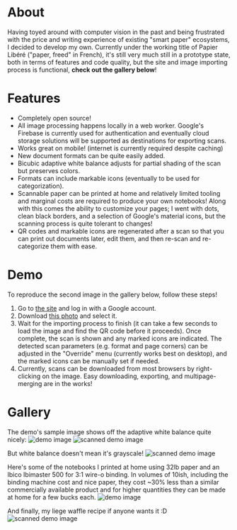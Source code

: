 # About
Having toyed around with computer vision in the past and being frustrated with the price and writing experience of existing "smart paper" ecosystems, I decided to develop my own. Currently under the working title of Papier Libéré ("paper, freed" in French), it's still very much still in a prototype state, both in terms of features and code quality, but the site and image importing process is functional, __check out the gallery below__!

# Features
- Completely open source!
- All image processing happens locally in a web worker. Google's Firebase is currently used for authentication and eventually cloud storage solutions will be supported as destinations for exporting scans.
- Works great on mobile! (internet is currently required despite caching)
- New document formats can be quite easily added.
- Bicubic adaptive white balance adjusts for partial shading of the scan but preserves colors.
- Formats can include markable icons (eventually to be used for categorization).
- Scannable paper can be printed at home and relatively limited tooling and marginal costs are required to produce your own notebooks! Along with this comes the ability to customize your pages; I went with dots, clean black borders, and a selection of Google's material icons, but the scanning process is quite tolerant to changes!
- QR codes and markable icons are regenerated after a scan so that you can print out documents later, edit them, and then re-scan and re-categorize them with ease.

# Demo
To reproduce the second image in the gallery below, follow these steps!
1. Go to [the site](https://www.papierlibere.com/) and log in with a Google account.
2. Download [this photo](https://raw.githubusercontent.com/david476/papier_libere/master/demo/IMG_20181201_014619.jpg) and select it.
3. Wait for the importing process to finish (it can take a few seconds to load the image and find the QR code before it proceeds). Once complete, the scan is shown and any marked icons are indicated. The detected scan parameters (e.g. format and page corners) can be adjusted in the "Override" menu (currently works best on desktop), and the marked icons can be manually set if needed.
4. Currently, scans can be downloaded from most browsers by right-clicking on the image. Easy downloading, exporting, and multipage-merging are in the works!

# Gallery
The demo's sample image shows off the adaptive white balance quite nicely:
![demo image](https://raw.githubusercontent.com/david476/papier_libere/master/demo/IMG_20181201_014619.jpg)
![scanned demo image](https://raw.githubusercontent.com/david476/papier_libere/master/demo/619-scanned.png)

But white balance doesn't mean it's grayscale!
![scanned demo image](https://raw.githubusercontent.com/david476/papier_libere/master/demo/103-scanned.png)

Here's some of the notebooks I printed at home using 32lb paper and an Ibico Ibimaster 500 for 3:1 wire-o binding. In volumes of 10ish, including the binding machine cost and nice paper, they cost ~30% less than a similar commercially available product and for higher quantities they can be made at home for a few bucks each.
![demo image](https://raw.githubusercontent.com/david476/papier_libere/master/demo/IMG_20181201_021359.jpg)

And finally, my liege waffle recipe if anyone wants it :D
![scanned demo image](https://raw.githubusercontent.com/david476/papier_libere/master/demo/102-scanned.png)
